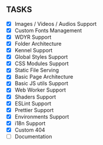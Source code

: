 ## TASKS

- [x] Images / Videos / Audios Support
- [x] Custom Fonts Management
- [x] WDYR Support
- [x] Folder Architecture
- [x] Kennel Support
- [x] Global Styles Support
- [x] CSS Modules Support
- [x] Static File Serving
- [x] Basic Page Architecture
- [x] Basic JS utils Support
- [x] Web Worker Support
- [x] Shaders Support
- [x] ESLint Support
- [x] Prettier Support
- [x] Environments Support
- [x] i18n Support
- [x] Custom 404
- [ ] Documentation
